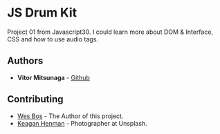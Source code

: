# JS Drum Kit

Project 01 from Javascript30.
I could learn more about DOM & Interface, CSS and how to use audio tags.

## Authors

* **Vitor Mitsunaga** - [Github](https://github.com/vmitsunaga)

## Contributing

* [Wes Bos](https://github.com/wesbos) - The Author of this project.
* [Keagan Henman](https://images.unsplash.com/photo-1570114612946-c3d37255fab9?ixlib=rb-1.2.1&ixid=eyJhcHBfaWQiOjEyMDd9&auto=format&fit=crop&w=2850&q=80) - Photographer at Unsplash.